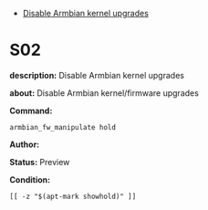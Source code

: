 - [Disable Armbian kernel upgrades](#s02)

# S02

**description:** Disable Armbian kernel upgrades

**about:** 
Disable Armbian kernel/firmware upgrades

**Command:** 
~~~
armbian_fw_manipulate hold
~~~

**Author:** 

**Status:** Preview

**Condition:**
~~~
[[ -z "$(apt-mark showhold)" ]]
~~~

